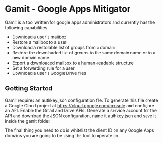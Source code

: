 # Gamit - Google Apps Mitigator

Gamit is a tool written for google apps administrators and currently has the following capabilities

 - Download a user's mailbox
 - Restore a mailbox to a user
 - Download a restorable list of groups from a domain
 - Restore the downloaded list of groups to the same domain name or to a new domain name
 - Export a downloaded mailbox to a human-readable structure
 - Set a forwarding rule for a user
 - Download a user's Google Drive files
 
## Getting Started

Gamit requires an authkey.json configuration file. To generate this file create a Google Cloud project at
https://cloud.google.com/console and configure an API. Enable the Gmail and Drive APIs.
Generate a service account for the API and download the JSON configuration, name it authkey.json and save it inside the
gamit folder.

The final thing you need to do is whitelist the client ID on any Google Apps domains you are going to be using the
tool to operate on.

